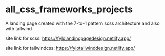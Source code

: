 # all_css_frameworks_projects

A landing page created with the 7-to-1 pattern scss architecture and also with tailwind

site link for scss: https://fylolandingpagedesign.netlify.app/

site link for tailwindcss: https://fylotailwinddesign.netlify.app/
